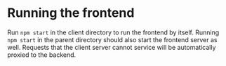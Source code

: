 # Running the frontend

Run `npm start` in the client directory to run the frontend by itself.  Running `npm start` in the parent directory should also start the frontend server as well.  Requests that the client server cannot service will be automatically proxied to the backend.